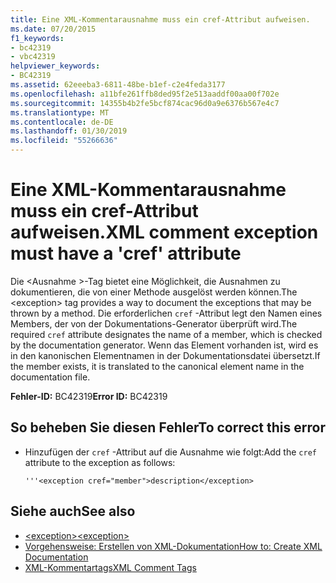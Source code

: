 ```yaml
---
title: Eine XML-Kommentarausnahme muss ein cref-Attribut aufweisen.
ms.date: 07/20/2015
f1_keywords:
- bc42319
- vbc42319
helpviewer_keywords:
- BC42319
ms.assetid: 62eeeba3-6811-48be-b1ef-c2e4feda3177
ms.openlocfilehash: a11bfe261ffb8ded95f2e513aaddf00aa00f702e
ms.sourcegitcommit: 14355b4b2fe5bcf874cac96d0a9e6376b567e4c7
ms.translationtype: MT
ms.contentlocale: de-DE
ms.lasthandoff: 01/30/2019
ms.locfileid: "55266636"
---
```

# <a name="xml-comment-exception-must-have-a-cref-attribute"></a><span data-ttu-id="691a7-102">Eine XML-Kommentarausnahme muss ein cref-Attribut aufweisen.</span><span class="sxs-lookup"><span data-stu-id="691a7-102">XML comment exception must have a 'cref' attribute</span></span>
<span data-ttu-id="691a7-103">Die \<Ausnahme >-Tag bietet eine Möglichkeit, die Ausnahmen zu dokumentieren, die von einer Methode ausgelöst werden können.</span><span class="sxs-lookup"><span data-stu-id="691a7-103">The \<exception> tag provides a way to document the exceptions that may be thrown by a method.</span></span> <span data-ttu-id="691a7-104">Die erforderlichen `cref` -Attribut legt den Namen eines Members, der von der Dokumentations-Generator überprüft wird.</span><span class="sxs-lookup"><span data-stu-id="691a7-104">The required `cref` attribute designates the name of a member, which is checked by the documentation generator.</span></span> <span data-ttu-id="691a7-105">Wenn das Element vorhanden ist, wird es in den kanonischen Elementnamen in der Dokumentationsdatei übersetzt.</span><span class="sxs-lookup"><span data-stu-id="691a7-105">If the member exists, it is translated to the canonical element name in the documentation file.</span></span>  
  
 <span data-ttu-id="691a7-106">**Fehler-ID:** BC42319</span><span class="sxs-lookup"><span data-stu-id="691a7-106">**Error ID:** BC42319</span></span>  
  
## <a name="to-correct-this-error"></a><span data-ttu-id="691a7-107">So beheben Sie diesen Fehler</span><span class="sxs-lookup"><span data-stu-id="691a7-107">To correct this error</span></span>  
  
-   <span data-ttu-id="691a7-108">Hinzufügen der `cref` -Attribut auf die Ausnahme wie folgt:</span><span class="sxs-lookup"><span data-stu-id="691a7-108">Add the `cref` attribute to the exception as follows:</span></span>  
  
    ```  
    '''<exception cref="member">description</exception>  
    ```  
  
## <a name="see-also"></a><span data-ttu-id="691a7-109">Siehe auch</span><span class="sxs-lookup"><span data-stu-id="691a7-109">See also</span></span>
- [<span data-ttu-id="691a7-110">\<exception></span><span class="sxs-lookup"><span data-stu-id="691a7-110">\<exception></span></span>](../../../visual-basic/language-reference/xmldoc/exception.md)
- [<span data-ttu-id="691a7-111">Vorgehensweise: Erstellen von XML-Dokumentation</span><span class="sxs-lookup"><span data-stu-id="691a7-111">How to: Create XML Documentation</span></span>](../../../visual-basic/programming-guide/program-structure/how-to-create-xml-documentation.md)
- [<span data-ttu-id="691a7-112">XML-Kommentartags</span><span class="sxs-lookup"><span data-stu-id="691a7-112">XML Comment Tags</span></span>](../../../visual-basic/language-reference/xmldoc/index.md)
